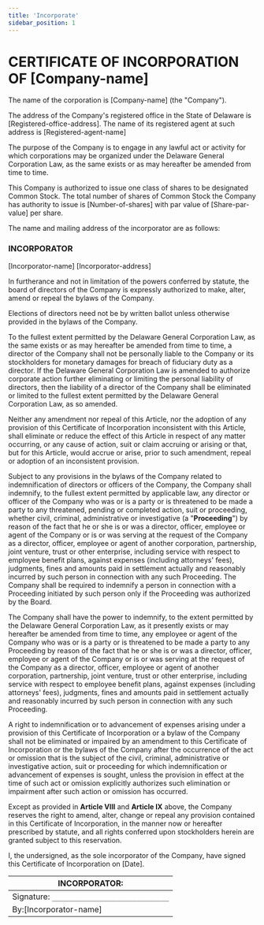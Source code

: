 ```yaml
---
title: 'Incorporate'
sidebar_position: 1
---
```


# CERTIFICATE OF INCORPORATION OF [Company-name]

The name of the corporation is [Company-name] (the "Company").

The address of the Company's registered office in the State of Delaware is [Registered-office-address]. The name of its registered agent at such address is [Registered-agent-name]

The purpose of the Company is to engage in any lawful act or activity for which corporations may be organized under the Delaware General Corporation Law, as the same exists or as may hereafter be amended from time to time.

This Company is authorized to issue one class of shares to be designated Common Stock. The total number of shares of Common Stock the Company has authority to issue is [Number-of-shares] with par value of [Share-par-value] per share.

The name and mailing address of the incorporator are as follows:

### **INCORPORATOR**

[Incorporator-name]
[Incorporator-address]

In furtherance and not in limitation of the powers conferred by statute, the board of directors of the Company is expressly authorized to make, alter, amend or repeal the bylaws of the Company.

Elections of directors need not be by written ballot unless otherwise provided in the bylaws of the Company.

To the fullest extent permitted by the Delaware General Corporation Law, as the same exists or as may hereafter be amended from time to time, a director of the Company shall not be personally liable to the Company or its stockholders for monetary damages for breach of fiduciary duty as a director. If the Delaware General Corporation Law is amended to authorize corporate action further eliminating or limiting the personal liability of directors, then the liability of a director of the Company shall be eliminated or limited to the fullest extent permitted by the Delaware General Corporation Law, as so amended.

Neither any amendment nor repeal of this Article, nor the adoption of any provision of this Certificate of Incorporation inconsistent with this Article, shall eliminate or reduce the effect of this Article in respect of any matter occurring, or any cause of action, suit or claim accruing or arising or that, but for this Article, would accrue or arise, prior to such amendment, repeal or adoption of an inconsistent provision.

Subject to any provisions in the bylaws of the Company related to indemnification of directors or officers of the Company, the Company shall indemnify, to the fullest extent permitted by applicable law, any director or officer of the Company who was or is a party or is threatened to be made a party to any threatened, pending or completed action, suit or proceeding, whether civil, criminal, administrative or investigative (a "**Proceeding**") by reason of the fact that he or she is or was a director, officer, employee or agent of the Company or is or was serving at the request of the Company as a director, officer, employee or agent of another corporation, partnership, joint venture, trust or other enterprise, including service with respect to employee benefit plans, against expenses (including attorneys' fees), judgments, fines and amounts paid in settlement actually and reasonably incurred by such person in connection with any such Proceeding. The Company shall be required to indemnify a person in connection with a Proceeding initiated by such person only if the Proceeding was authorized by the Board.

The Company shall have the power to indemnify, to the extent permitted by the Delaware General Corporation Law, as it presently exists or may hereafter be amended from time to time, any employee or agent of the Company who was or is a party or is threatened to be made a party to any Proceeding by reason of the fact that he or she is or was a director, officer, employee or agent of the Company or is or was serving at the request of the Company as a director, officer, employee or agent of another corporation, partnership, joint venture, trust or other enterprise, including service with respect to employee benefit plans, against expenses (including attorneys' fees), judgments, fines and amounts paid in settlement actually and reasonably incurred by such person in connection with any such Proceeding.

A right to indemnification or to advancement of expenses arising under a provision of this Certificate of Incorporation or a bylaw of the Company shall not be eliminated or impaired by an amendment to this Certificate of Incorporation or the bylaws of the Company after the occurrence of the act or omission that is the subject of the civil, criminal, administrative or investigative action, suit or proceeding for which indemnification or advancement of expenses is sought, unless the provision in effect at the time of such act or omission explicitly authorizes such elimination or impairment after such action or omission has occurred.

Except as provided in **Article VIII** and **Article IX** above, the Company reserves the right to amend, alter, change or repeal any provision contained in this Certificate of Incorporation, in the manner now or hereafter prescribed by statute, and all rights conferred upon stockholders herein are granted subject to this reservation.

I, the undersigned, as the sole incorporator of the Company, have signed this Certificate of Incorporation on [Date].

| **INCORPORATOR**:                          |
| ------------------------------------------ |
| Signature: `_____________________________` |
| By:[Incorporator-name]                     |
